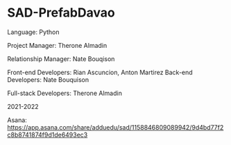 # SAD-PrefabDavao
 Language: Python

 Project Manager: Therone Almadin

 Relationship Manager: Nate Bouqison

 Front-end Developers: Rian Ascuncion, Anton Martirez
 Back-end Developers: Nate Bouquison
 
 Full-stack Developers: Therone Almadin


 2021-2022



 Asana: https://app.asana.com/share/adduedu/sad/1158846809089942/9d4bd77f2c8b8741874f9d1de6493ec3
